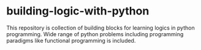 # building-logic-with-python

This repository is collection of building blocks for learning logics in python programming. Wide range of python problems including programming 
paradigms like functional programming is included.
